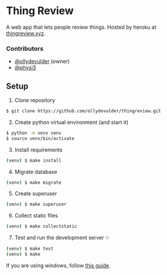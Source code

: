 # Thing Review
A web app that lets people review things.
Hosted by heroku at [thingreview.xyz](https://thingreview.xyz).

### Contributors
* [@ollydevulder](https://github.com/ollydevulder) (owner)
* [@physi3](https://github.com/physi3)

## Setup
1. Clone repository
```bash
$ git clone https://github.com/ollydevulder/thingreview.git
```

2. Create python virtual environment (and start it)
```bash
$ python -m venv venv
$ source venv/bin/activate
```

3. Install requirements
```bash
(venv) $ make install
```

4. Migrate database
```bash
(venv) $ make migrate
```

5. Create superuser
```bash
(venv) $ make superuser
```

6. Collect static files
```bash
(venv) $ make collectstatic
```

7. Test and run the development server :sparkles:
```bash
(venv) $ make test
(venv) $ make
```

If you are using windows, follow [this guide](WIN_SETUP.md).
